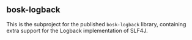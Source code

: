 ## bosk-logback

This is the subproject for the published `bosk-logback` library,
containing extra support for the Logback implementation of SLF4J.
